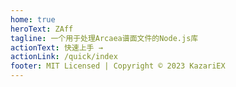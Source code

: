 ```yaml
---
home: true
heroText: ZAff
tagline: 一个用于处理Arcaea谱面文件的Node.js库
actionText: 快速上手 →
actionLink: /quick/index
footer: MIT Licensed | Copyright © 2023 KazariEX
---
```

